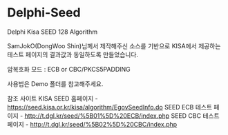 # Delphi-Seed
Delphi Kisa SEED 128 Algorithm

SamJokO(DongWoo Shin)님께서 제작해주신 소스를 기반으로
KISA에서 제공하는 테스트 페이지의 결과값과 동일하도록 만들었습니다.

암복호화 모드 : ECB or CBC/PKCS5PADDING

사용법은 Demo 폴더를 참고해주세요.


참조 사이트
KISA SEED 홈페이지 - https://seed.kisa.or.kr/kisa/algorithm/EgovSeedInfo.do
SEED ECB 테스트 페이지 - http://t.dgl.kr/seed/%5B01%5D%20ECB/index.php
SEED CBC 테스트 페이지 - http://t.dgl.kr/seed/%5B02%5D%20CBC/index.php
